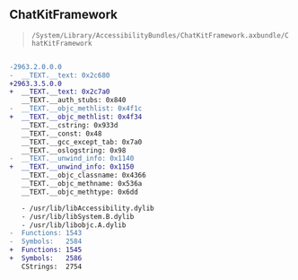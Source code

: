 ## ChatKitFramework

> `/System/Library/AccessibilityBundles/ChatKitFramework.axbundle/ChatKitFramework`

```diff

-2963.2.0.0.0
-  __TEXT.__text: 0x2c680
+2963.3.5.0.0
+  __TEXT.__text: 0x2c7a0
   __TEXT.__auth_stubs: 0x840
-  __TEXT.__objc_methlist: 0x4f1c
+  __TEXT.__objc_methlist: 0x4f34
   __TEXT.__cstring: 0x933d
   __TEXT.__const: 0x48
   __TEXT.__gcc_except_tab: 0x7a0
   __TEXT.__oslogstring: 0x98
-  __TEXT.__unwind_info: 0x1140
+  __TEXT.__unwind_info: 0x1150
   __TEXT.__objc_classname: 0x4366
   __TEXT.__objc_methname: 0x536a
   __TEXT.__objc_methtype: 0x6dd

   - /usr/lib/libAccessibility.dylib
   - /usr/lib/libSystem.B.dylib
   - /usr/lib/libobjc.A.dylib
-  Functions: 1543
-  Symbols:   2584
+  Functions: 1545
+  Symbols:   2586
   CStrings:  2754
 

```
